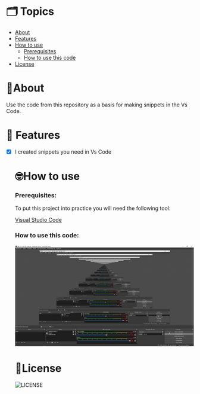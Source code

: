   # 🗂️ Topics
   * <a href="#About"> About</a>
   * <a href="#Features"> Features</a>
   * <a href="#How-to-use"> How to use</a>
      * <a href="#Prerequisites"> Prerequisites</a>
      * <a href="#Running-the-app"> How to use this code</a>
   * <a href="#License"> License</a>

  <h1 id="About">🌱About</h1>
  <p>Use the code from this repository as a basis for making snippets in the Vs Code.</p>

  # 📌 Features

- [x] I created snippets you need in Vs Code

  <h1 id="How-to-use">🤓How to use</h1>

  <h3 id="Prerequisites">Prerequisites:</h3>

  <p>To put this project into practice you will need the following tool:</p>
  <a href="https://code.visualstudio.com">Visual Studio Code</a>

  <h3>How to use this code:</h3>
  <img src="./.github/assets/video.gif"/>     

  <h1 id="License">📜License</h1>

  ![LICENSE](https://img.shields.io/static/v1?label=LICENSE&message=MIT&color=32b768&logo=rocket-chat)